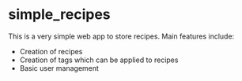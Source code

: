 # simple_recipes

This is a very simple web app to store recipes. Main features include:

 - Creation of recipes
 - Creation of tags which can be applied to recipes
 - Basic user management
